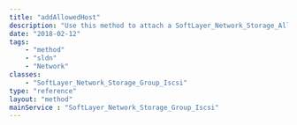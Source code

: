 ```yaml
---
title: "addAllowedHost"
description: "Use this method to attach a SoftLayer_Network_Storage_Allowed_Host object to this group.  This will automatically enable access from this host to any SoftLayer_Network_Storage volumes currently attached to this group. "
date: "2018-02-12"
tags:
    - "method"
    - "sldn"
    - "Network"
classes:
    - "SoftLayer_Network_Storage_Group_Iscsi"
type: "reference"
layout: "method"
mainService : "SoftLayer_Network_Storage_Group_Iscsi"
---
```

